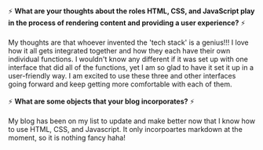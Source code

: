 ⚡ **What are your thoughts about the roles HTML, CSS, and JavaScript play in the process of rendering content and providing a user experience?** ⚡
<br>
<br>
My thoughts are that whoever invented the 'tech stack' is a genius!!! I love how it all gets integrated together and how they each have their own individual functions.
I wouldn't know any different if it was set up with one interface that did all of the functions, yet I am so glad to have it set it up in a user-friendly way.
I am excited to use these three and other interfaces going forward and keep getting more comfortable with each of them. 
<br>
<br>
⚡ **What are some objects that your blog incorporates?** ⚡
<br>
<br>
My blog has been on my list to update and make better now that I know how to use HTML, CSS, and Javascript. It only incorpoartes markdown at the moment, so it is 
nothing fancy haha! 